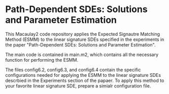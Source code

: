 # Path-Dependent SDEs: Solutions and Parameter Estimation

This Macaulay2 code repository applies the Expected Signautre Matching Method (ESMM) to the linear signature SDEs specified in the experiments in the paper "Path-Dependent SDEs: Solutions and Parameter Estimation".

The main code is contained in main.m2, which contains all the necessary function for performing the ESMM.

The files config6.2, config6.3, and config6.4 contain the specific configurations needed for applying the ESMM to the linear signature SDEs descrbied in the Experiments section of the papaer. To apply this method to your favorite linear signature SDE, prepare a simialr configuration file. 


